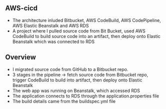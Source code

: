 ## AWS-cicd
- The architecture inluded Bitbucket, AWS CodeBuild, AWS CodePipeline, AWS Elastic Beanstalk and AWS RDS
- A project where I pulled source code from Bit Bucket, used AWS CodeBuild to build source code into an artifact, then deploy onto Elastic Beanstalk which was          connected to RDS
 
## Overview
- I migrated source code from GitHub to a Bitbucket repo.
- 3 stages in the pipeline -> fetch source code from Bitbucket repo, trigger CodeBuild to build into artifact, then deploy onto Elastic Beanstalk
- The web app was running on Beanstalk, which accessed RDS
- The application connects to RDS through the application.properties file
- The build details came from the buildspec.yml file


